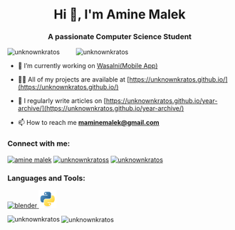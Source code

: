 <h1 align="center">Hi 👋, I'm Amine Malek</h1>
<h3 align="center">A passionate Computer Science Student</h3>
<img align="right" src="https://media1.giphy.com/media/usXZmmgP9Z7kf39fnq/giphy.gif?cid=ecf05e47zasm1a08oocjt2y0rgj9zmh8px3hlfkcl8m2lq1a&ep=v1_gifs_search&rid=giphy.gif&ct=g" alt="unknownkratos" width="350" />

<p align="left"> <img src="https://komarev.com/ghpvc/?username=unknownkratos&label=Profile%20views&color=0e75b6&style=flat" alt="unknownkratos" /> </p>

- 🔭 I’m currently working on [Wasalni(Mobile App)](https://github.com/Unknownkratos/Wasalni)

- 👨‍💻 All of my projects are available at [https://unknownkratos.github.io/](https://unknownkratos.github.io/)

- 📝 I regularly write articles on [https://unknownkratos.github.io/year-archive/](https://unknownkratos.github.io/year-archive/)

- 📫 How to reach me **maminemalek@gmail.com**

<h3 align="left">Connect with me:</h3>
<p align="left">
<a href="https://fb.com/amine malek" target="blank"><img align="center" src="https://raw.githubusercontent.com/rahuldkjain/github-profile-readme-generator/master/src/images/icons/Social/facebook.svg" alt="amine malek" height="30" width="40" /></a>
<a href="https://instagram.com/unknownkratoss" target="blank"><img align="center" src="https://raw.githubusercontent.com/rahuldkjain/github-profile-readme-generator/master/src/images/icons/Social/instagram.svg" alt="unknownkratoss" height="30" width="40" /></a>
<a href="https://discord.gg/unknownkratos" target="blank"><img align="center" src="https://raw.githubusercontent.com/rahuldkjain/github-profile-readme-generator/master/src/images/icons/Social/discord.svg" alt="unknownkratos" height="30" width="40" /></a>
</p>

<h3 align="left">Languages and Tools:</h3>
<p align="left"> 
  <a href="https://www.blender.org/" target="_blank" rel="noreferrer"> 
    <img src="https://download.blender.org/branding/community/blender_community_badge_white.svg" alt="blender" width="40" height="40"/> 
  </a> 
  <a href="https://www.python.org" target="_blank" rel="noreferrer"> 
    <img src="https://raw.githubusercontent.com/devicons/devicon/master/icons/python/python-original.svg" alt="python" width="40" height="40"/> 
  </a> 
</p>


<p><img align="left" src="https://github-readme-stats.vercel.app/api/top-langs?username=unknownkratos&show_icons=true&locale=en&layout=compact" alt="unknownkratos" /></p>

<p>&nbsp;<img align="center" src="https://github-readme-stats.vercel.app/api?username=unknownkratos&show_icons=true&locale=en" alt="unknownkratos" /></p>


